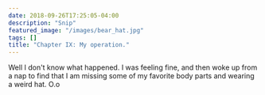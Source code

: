 ```yaml
---
date: 2018-09-26T17:25:05-04:00
description: "Snip"
featured_image: "/images/bear_hat.jpg"
tags: []
title: "Chapter IX: My operation."
---
```

Well I don't know what happened. I was feeling fine, and then woke up from a nap to find that I am missing some of my favorite body parts and wearing a weird hat. O.o